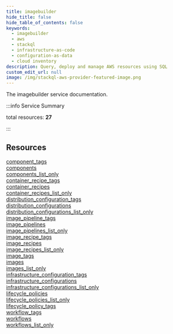 ```yaml
---
title: imagebuilder
hide_title: false
hide_table_of_contents: false
keywords:
  - imagebuilder
  - aws
  - stackql
  - infrastructure-as-code
  - configuration-as-data
  - cloud inventory
description: Query, deploy and manage AWS resources using SQL
custom_edit_url: null
image: /img/stackql-aws-provider-featured-image.png
---
```


The imagebuilder service documentation.

:::info Service Summary

<div class="row">
<div class="providerDocColumn">
<span>total resources:&nbsp;<b>27</b></span><br />
</div>
</div>

:::

## Resources
<div class="row">
<div class="providerDocColumn">
<a href="/services/imagebuilder/component_tags/">component_tags</a><br />
<a href="/services/imagebuilder/components/">components</a><br />
<a href="/services/imagebuilder/components_list_only/">components_list_only</a><br />
<a href="/services/imagebuilder/container_recipe_tags/">container_recipe_tags</a><br />
<a href="/services/imagebuilder/container_recipes/">container_recipes</a><br />
<a href="/services/imagebuilder/container_recipes_list_only/">container_recipes_list_only</a><br />
<a href="/services/imagebuilder/distribution_configuration_tags/">distribution_configuration_tags</a><br />
<a href="/services/imagebuilder/distribution_configurations/">distribution_configurations</a><br />
<a href="/services/imagebuilder/distribution_configurations_list_only/">distribution_configurations_list_only</a><br />
<a href="/services/imagebuilder/image_pipeline_tags/">image_pipeline_tags</a><br />
<a href="/services/imagebuilder/image_pipelines/">image_pipelines</a><br />
<a href="/services/imagebuilder/image_pipelines_list_only/">image_pipelines_list_only</a><br />
<a href="/services/imagebuilder/image_recipe_tags/">image_recipe_tags</a><br />
<a href="/services/imagebuilder/image_recipes/">image_recipes</a>
</div>
<div class="providerDocColumn">
<a href="/services/imagebuilder/image_recipes_list_only/">image_recipes_list_only</a><br />
<a href="/services/imagebuilder/image_tags/">image_tags</a><br />
<a href="/services/imagebuilder/images/">images</a><br />
<a href="/services/imagebuilder/images_list_only/">images_list_only</a><br />
<a href="/services/imagebuilder/infrastructure_configuration_tags/">infrastructure_configuration_tags</a><br />
<a href="/services/imagebuilder/infrastructure_configurations/">infrastructure_configurations</a><br />
<a href="/services/imagebuilder/infrastructure_configurations_list_only/">infrastructure_configurations_list_only</a><br />
<a href="/services/imagebuilder/lifecycle_policies/">lifecycle_policies</a><br />
<a href="/services/imagebuilder/lifecycle_policies_list_only/">lifecycle_policies_list_only</a><br />
<a href="/services/imagebuilder/lifecycle_policy_tags/">lifecycle_policy_tags</a><br />
<a href="/services/imagebuilder/workflow_tags/">workflow_tags</a><br />
<a href="/services/imagebuilder/workflows/">workflows</a><br />
<a href="/services/imagebuilder/workflows_list_only/">workflows_list_only</a>
</div>
</div>